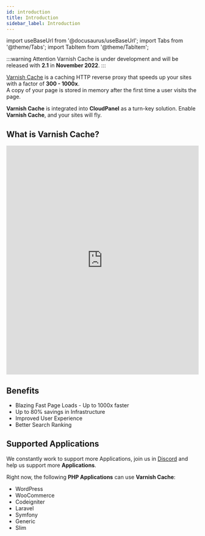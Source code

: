 ```yaml
---
id: introduction
title: Introduction
sidebar_label: Introduction
---
```


import useBaseUrl from '@docusaurus/useBaseUrl';
import Tabs from '@theme/Tabs';
import TabItem from '@theme/TabItem';

:::warning Attention
Varnish Cache is under development and will be released with **2.1** in **November 2022**.
:::

[Varnish Cache](http://varnish-cache.org/intro/index.html#intro) is a caching HTTP reverse proxy that speeds up your sites with a factor of **300 - 1000x**. <br />
A copy of your page is stored in memory after the first time a user visits the page. 

**Varnish Cache** is integrated into **CloudPanel** as a turn-key solution. Enable **Varnish Cache**, and your sites will fly.

## What is Varnish Cache?

<iframe width="100%" height="600" src="https://www.youtube.com/embed/fGD14ChpcL4" title="YouTube video player" frameborder="0" allow="accelerometer; autoplay; clipboard-write; encrypted-media; gyroscope; picture-in-picture" allowfullscreen></iframe>

## Benefits

* Blazing Fast Page Loads - Up to 1000x faster
* Up to 80% savings in Infrastructure
* Improved User Experience
* Better Search Ranking

## Supported Applications

We constantly work to support more Applications, join us in [Discord](https://discord.cloudpanel.io) and help us support more **Applications**.

Right now, the following **PHP Applications** can use **Varnish Cache**:

* WordPress
* WooCommerce
* Codeigniter
* Laravel
* Symfony
* Generic
* Slim